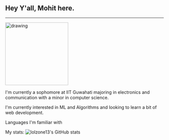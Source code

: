 ## Hey Y'all, Mohit here.
---
<img src="https://miro.medium.com/max/1000/0*08FXLCON4eRuhTz3" alt="drawing" width="200"/>
<!-- in your header -->
<head>
<link rel="stylesheet" href="https://cdn.jsdelivr.net/gh/devicons/devicon@latest/devicon.min.css">
  </head>

<!-- in your body -->
<body>
<i class="devicon-devicon-plain"></i>

I'm currently a sophomore at IIT Guwahati majoring in electronics and communication with a minor in computer science.

I'm currently interested in ML and Algorithms and looking to learn a bit of web development.
  
  </body>


Languages I'm familiar with


My stats:
![lolzone13's GitHub stats](https://github-readme-stats.vercel.app/api?username=lolzone13&count_private=true&theme=radical&show_icons=true)


